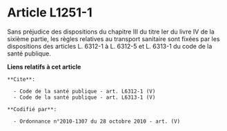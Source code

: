 # Article L1251-1

Sans préjudice des dispositions du chapitre III du titre Ier du livre IV de la sixième partie, les règles relatives au
transport sanitaire sont fixées par les dispositions des articles L. 6312-1 à L. 6312-5 et L. 6313-1 du code de la santé
publique.

**Liens relatifs à cet article**

	**Cite**:

	  - Code de la santé publique - art. L6312-1 (V)
	  - Code de la santé publique - art. L6313-1 (V)

	**Codifié par**:

	  - Ordonnance n°2010-1307 du 28 octobre 2010 - art. (V)
